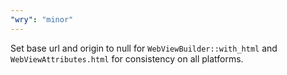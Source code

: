 ```yaml
---
"wry": "minor"
---
```


Set base url and origin to null for `WebViewBuilder::with_html` and `WebViewAttributes.html` for consistency on all platforms.
